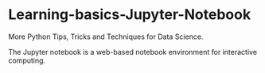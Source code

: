 # Learning-basics-Jupyter-Notebook
More Python Tips, Tricks and Techniques for Data Science.

The Jupyter notebook is a web-based notebook environment for interactive computing.

